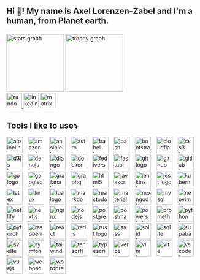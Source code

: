 <!--
**axza/axza** is a ✨ _special_ ✨ repository because its `README.md` (this file) appears on your GitHub profile.

Here are some ideas to get you started:

- 🔭 I’m currently working on ...
- 🌱 I’m currently learning ...
- 👯 I’m looking to collaborate on ...
- 🤔 I’m looking for help with ...
- 💬 Ask me about ...
- 📫 How to reach me: ...
- 😄 Pronouns: ...
- ⚡ Fun fact: ...
-->

<h2 align="left">Hi 🖖! My name is Axel Lorenzen-Zabel and I'm a human, from Planet earth.</h2>

###

<div align="left">
  <img src="https://github-readme-stats.vercel.app/api?username=axza&hide_title=false&hide_rank=false&show_icons=true&include_all_commits=true&count_private=true&disable_animations=false&theme=github_dark&locale=en&hide_border=false&show=prs_merged,prs_merged_percentage" height="150" alt="stats graph"  />
  <img src="https://github-profile-trophy.vercel.app?username=axza&theme=gitdimmed&no-bg=true&column=2&no-frame=true&rank=S,AAA,AA,A,BBB,BB,B" height="150" alt="trophy graph"  />
</div>

<div align="left">
  <a href="https://axell.de" target="_blank">
    <img src="https://img.shields.io/static/v1?message=axell.de&logo=codesandbox&label=&color=040404&logoColor=b4da55&labelColor=&style=for-the-badge" height="40" alt="random logo"  />
  </a>
  <img src="https://img.shields.io/static/v1?message=LinkedIn&logo=linkedin&label=&color=0077B5&logoColor=white&labelColor=&style=for-the-badge" height="40" alt="linkedin logo"  />
  <a href="oeLLph_137" target="_blank">
    <img src="https://img.shields.io/static/v1?message=Matrix&logo=matrix&label=&color=000000&logoColor=white&labelColor=&style=for-the-badge" height="40" alt="matrix logo"  />
  </a>
</div>

###

<div align="left">
  <h2>Tools I like to use⤵️</h2>
  <img src="https://skillicons.dev/icons?i=alpinejs" height="42" alt="alpinelinux logo"  />
  <img width="6" />
  <img src="https://skillicons.dev/icons?i=aws" height="42" alt="amazonwebservices logo"  />
  <img width="6" />
  <img src="https://skillicons.dev/icons?i=ansible" height="42" alt="ansible logo"  />
  <img width="6" />
  <img src="https://skillicons.dev/icons?i=astro" height="42" alt="astro logo"  />
  <img width="6" />
  <img src="https://skillicons.dev/icons?i=babel" height="42" alt="babel logo"  />
  <img width="6" />
  <img src="https://skillicons.dev/icons?i=bash" height="42" alt="bash logo"  />
  <img width="6" />
  <img src="https://skillicons.dev/icons?i=bootstrap" height="42" alt="bootstrap logo"  />
  <img width="6" />
  <img src="https://skillicons.dev/icons?i=cloudflare" height="42" alt="cloudflare logo"  />
  <img width="6" />
  <img src="https://skillicons.dev/icons?i=css" height="42" alt="css3 logo"  />
  <img width="6" />
  <img src="https://skillicons.dev/icons?i=d3" height="42" alt="d3js logo"  />
  <img width="6" />
  <img src="https://skillicons.dev/icons?i=deno" height="42" alt="denojs logo"  />
  <img width="6" />
  <img src="https://skillicons.dev/icons?i=django" height="42" alt="django logo"  />
  <img width="6" />
  <img src="https://skillicons.dev/icons?i=docker" height="42" alt="docker logo"  />
  <img width="6" />
  <img src="https://skillicons.dev/icons?i=fediverse" height="42" alt="fediverse logo"  />
  <img width="6" />
  <img src="https://skillicons.dev/icons?i=fastapi" height="42" alt="fastapi logo"  />
  <img width="6" />
  <img src="https://skillicons.dev/icons?i=git" height="42" alt="git logo"  />
  <img width="6" />
  <img src="https://skillicons.dev/icons?i=github" height="42" alt="github logo"  />
  <img width="6" />
  <img src="https://skillicons.dev/icons?i=gitlab" height="42" alt="gitlab logo"  />
  <img width="6" />
  <img src="https://skillicons.dev/icons?i=go" height="42" alt="go logo"  />
  <img width="6" />
  <img src="https://skillicons.dev/icons?i=gcp" height="42" alt="googlecloud logo"  />
  <img width="6" />
  <img src="https://skillicons.dev/icons?i=grafana" height="42" alt="grafana logo"  />
  <img width="6" />
  <img src="https://skillicons.dev/icons?i=graphql" height="42" alt="graphql logo"  />
  <img width="6" />
  <img src="https://skillicons.dev/icons?i=html" height="42" alt="html5 logo"  />
  <img width="6" />
  <img src="https://skillicons.dev/icons?i=js" height="42" alt="javascript logo"  />
  <img width="6" />
  <img src="https://skillicons.dev/icons?i=jenkins" height="42" alt="jenkins logo"  />
  <img width="6" />
  <img src="https://skillicons.dev/icons?i=jest" height="42" alt="jest logo"  />
  <img width="6" />
  <img src="https://skillicons.dev/icons?i=kubernetes" height="42" alt="kubernetes logo"  />
  <img width="6" />
  <img src="https://skillicons.dev/icons?i=latex" height="42" alt="latex logo"  />
  <img width="6" />
  <img src="https://skillicons.dev/icons?i=linux" height="42" alt="linux logo"  />
  <img width="6" />
  <img src="https://skillicons.dev/icons?i=lua" height="42" alt="lua logo"  />
  <img width="6" />
  <img src="https://skillicons.dev/icons?i=md" height="42" alt="markdown logo"  />
  <img width="6" />
  <img src="https://skillicons.dev/icons?i=mastodon" height="42" alt="mastodon logo"  />
  <img width="6" />
  <img src="https://skillicons.dev/icons?i=materialui" height="42" alt="materialui logo"  />
  <img width="6" />
  <img src="https://skillicons.dev/icons?i=mongodb" height="42" alt="mongodb logo"  />
  <img width="6" />
  <img src="https://skillicons.dev/icons?i=mysql" height="42" alt="mysql logo"  />
  <img width="6" />
  <img src="https://skillicons.dev/icons?i=neovim" height="42" alt="neovim logo"  />
  <img width="6" />
  <img src="https://skillicons.dev/icons?i=netlify" height="42" alt="netlify logo"  />
  <img width="6" />
  <img src="https://skillicons.dev/icons?i=nextjs" height="42" alt="nextjs logo"  />
  <img width="6" />
  <img src="https://skillicons.dev/icons?i=nginx" height="42" alt="nginx logo"  />
  <img width="6" />
  <img src="https://skillicons.dev/icons?i=nodejs" height="42" alt="nodejs logo"  />
  <img width="6" />
  <img src="https://skillicons.dev/icons?i=postgres" height="42" alt="postgresql logo"  />
  <img width="6" />
  <img src="https://skillicons.dev/icons?i=postman" height="42" alt="postman logo"  />
  <img width="6" />
  <img src="https://skillicons.dev/icons?i=powershell" height="42" alt="powershell logo"  />
  <img width="6" />
  <img src="https://skillicons.dev/icons?i=prometheus" height="42" alt="prometheus logo"  />
  <img width="6" />
  <img src="https://skillicons.dev/icons?i=py" height="42" alt="python logo"  />
  <img width="6" />
  <img src="https://skillicons.dev/icons?i=pytorch" height="42" alt="pytorch logo"  />
  <img width="6" />
  <img src="https://skillicons.dev/icons?i=raspberrypi" height="42" alt="raspberrypi logo"  />
  <img width="6" />
  <img src="https://skillicons.dev/icons?i=react" height="42" alt="react logo"  />
  <img width="6" />
  <img src="https://skillicons.dev/icons?i=redis" height="42" alt="redis logo"  />
  <img width="6" />
  <img src="https://skillicons.dev/icons?i=rust" height="42" alt="rust logo"  />
  <img width="6" />
  <img src="https://skillicons.dev/icons?i=sass" height="42" alt="sass logo"  />
  <img width="6" />
  <img src="https://skillicons.dev/icons?i=solidjs" height="42" alt="solid logo"  />
  <img width="6" />
  <img src="https://skillicons.dev/icons?i=sqlite" height="42" alt="sqlite logo"  />
  <img width="6" />
  <img src="https://skillicons.dev/icons?i=supabase" height="42" alt="supabase logo"  />
  <img width="6" />
  <img src="https://skillicons.dev/icons?i=svelte" height="42" alt="svelte logo"  />
  <img width="6" />
  <img src="https://skillicons.dev/icons?i=symfony" height="42" alt="symfony logo"  />
  <img width="6" />
  <img src="https://skillicons.dev/icons?i=tailwind" height="42" alt="tailwindcss logo"  />
  <img width="6" />
  <img src="https://skillicons.dev/icons?i=tensorflow" height="42" alt="tensorflow logo"  />
  <img width="6" />
  <img src="https://skillicons.dev/icons?i=ts" height="42" alt="typescript logo"  />
  <img width="6" />
  <img src="https://skillicons.dev/icons?i=vercel" height="42" alt="vercel logo"  />
  <img width="6" />
  <img src="https://skillicons.dev/icons?i=vim" height="42" alt="vim logo"  />
  <img width="6" />
  <img src="https://skillicons.dev/icons?i=vite" height="42" alt="vite logo"  />
  <img width="6" />
  <img src="https://skillicons.dev/icons?i=vscode" height="42" alt="vscode logo"  />
  <img width="6" />
  <img src="https://skillicons.dev/icons?i=vue" height="42" alt="vuejs logo"  />
  <img width="6" />
  <img src="https://skillicons.dev/icons?i=webpack" height="42" alt="webpack logo"  />
  <img width="6" />
  <img src="https://skillicons.dev/icons?i=wordpress" height="42" alt="wordpress logo"  />
</div>
